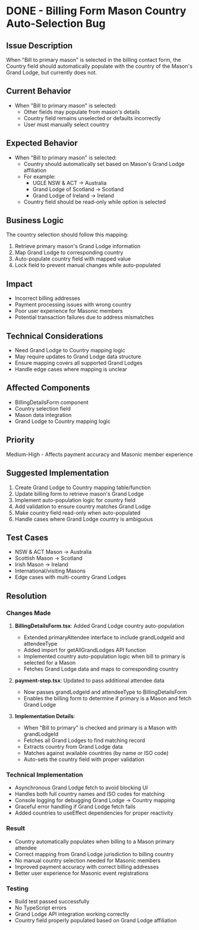 # DONE - Billing Form Mason Country Auto-Selection Bug

## Issue Description
When "Bill to primary mason" is selected in the billing contact form, the Country field should automatically populate with the country of the Mason's Grand Lodge, but currently does not.

## Current Behavior
- When "Bill to primary mason" is selected:
  - Other fields may populate from mason's details
  - Country field remains unselected or defaults incorrectly
  - User must manually select country

## Expected Behavior
- When "Bill to primary mason" is selected:
  - Country should automatically set based on Mason's Grand Lodge affiliation
  - For example:
    - UGLE NSW & ACT → Australia
    - Grand Lodge of Scotland → Scotland
    - Grand Lodge of Ireland → Ireland
  - Country field should be read-only while option is selected

## Business Logic
The country selection should follow this mapping:
1. Retrieve primary mason's Grand Lodge information
2. Map Grand Lodge to corresponding country
3. Auto-populate country field with mapped value
4. Lock field to prevent manual changes while auto-populated

## Impact
- Incorrect billing addresses
- Payment processing issues with wrong country
- Poor user experience for Masonic members
- Potential transaction failures due to address mismatches

## Technical Considerations
- Need Grand Lodge to Country mapping logic
- May require updates to Grand Lodge data structure
- Ensure mapping covers all supported Grand Lodges
- Handle edge cases where mapping is unclear

## Affected Components
- BillingDetailsForm component
- Country selection field
- Mason data integration
- Grand Lodge to Country mapping logic

## Priority
Medium-High - Affects payment accuracy and Masonic member experience

## Suggested Implementation
1. Create Grand Lodge to Country mapping table/function
2. Update billing form to retrieve mason's Grand Lodge
3. Implement auto-population logic for country field
4. Add validation to ensure country matches Grand Lodge
5. Make country field read-only when auto-populated
6. Handle cases where Grand Lodge country is ambiguous

## Test Cases
- NSW & ACT Mason → Australia
- Scottish Mason → Scotland
- Irish Mason → Ireland
- International/visiting Masons
- Edge cases with multi-country Grand Lodges

## Resolution

### Changes Made
1. **BillingDetailsForm.tsx**: Added Grand Lodge country auto-population
   - Extended primaryAttendee interface to include grandLodgeId and attendeeType
   - Added import for getAllGrandLodges API function
   - Implemented country auto-population logic when bill to primary is selected for a Mason
   - Fetches Grand Lodge data and maps to corresponding country

2. **payment-step.tsx**: Updated to pass additional attendee data
   - Now passes grandLodgeId and attendeeType to BillingDetailsForm
   - Enables the billing form to determine if primary is a Mason and fetch Grand Lodge

3. **Implementation Details**:
   - When "Bill to primary" is checked and primary is a Mason with grandLodgeId
   - Fetches all Grand Lodges to find matching record
   - Extracts country from Grand Lodge data
   - Matches against available countries (by name or ISO code)
   - Auto-sets the country field with proper validation

### Technical Implementation
- Asynchronous Grand Lodge fetch to avoid blocking UI
- Handles both full country names and ISO codes for matching
- Console logging for debugging Grand Lodge → Country mapping
- Graceful error handling if Grand Lodge fetch fails
- Added countries to useEffect dependencies for proper reactivity

### Result
- Country automatically populates when billing to a Mason primary attendee
- Correct mapping from Grand Lodge jurisdiction to billing country
- No manual country selection needed for Masonic members
- Improved payment accuracy with correct billing addresses
- Better user experience for Masonic event registrations

### Testing
- Build test passed successfully
- No TypeScript errors
- Grand Lodge API integration working correctly
- Country field properly populated based on Grand Lodge affiliation